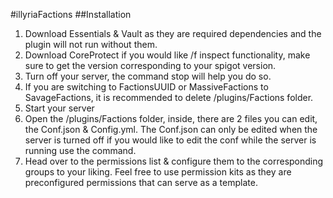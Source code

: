 #illyriaFactions
##Installation

1. Download Essentials & Vault as they are required dependencies and the plugin will not run without them.
1. Download CoreProtect if you would like /f inspect functionality, make sure to get the version corresponding to your spigot version.
1. Turn off your server, the command stop will help you do so.
1. If you are switching to FactionsUUID or MassiveFactions to SavageFactions, it is recommended to delete /plugins/Factions folder.
1. Start your server
1. Open the /plugins/Factions folder, inside, there are 2 files you can edit, the Conf.json & Config.yml. The Conf.json can only be edited when the server is turned off if you would like to edit the conf while the server is running use the command.
1. Head over to the permissions list & configure them to the corresponding groups to your liking. Feel free to use permission kits as they are preconfigured permissions that can serve as a template.
